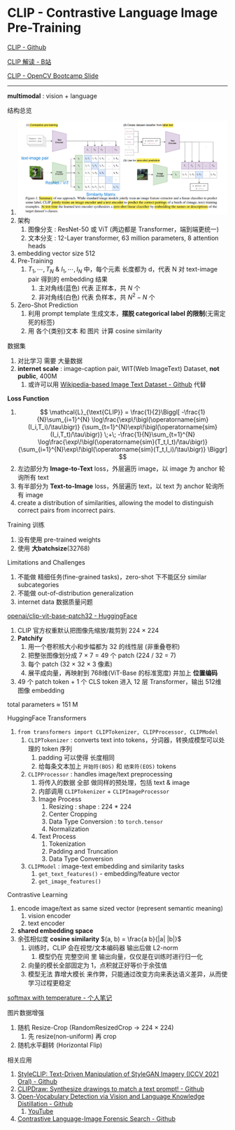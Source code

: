# CLIP - Contrastive Language Image Pre-Training

[CLIP - Github](https://github.com/openai/CLIP)

[CLIP 解读 - B站](https://www.bilibili.com/video/BV1SL4y1s7LQ)

[CLIP - OpenCV Bootcamp Slide](./OpenCV-Bootcamp_CLIP_Internals_and_Architecture.pdf)

---

**multimodal** : vision + language



结构总览
1. <img src="Pics/clip002.png">
2. 架构
   1. 图像分支 : ResNet-50 或 ViT (两边都是 Transformer，端到端更统一)
   2. 文本分支 : 12-Layer transformer, 63 million parameters, 8 attention heads
3. embedding vector size 512
4. Pre-Training
   1. $T_1,\dotsm,T_N$ & $I_1, \dotsm, I_N$ 中，每个元素 长度都为 d，代表 N 对 text-image pair 得到的 embedding 结果
      1. 主对角线(蓝色) 代表 正样本，共 $N$ 个
      2. 非对角线(白色) 代表 负样本，共 $N^2 - N$ 个
5. Zero-Shot Prediction
   1. 利用 prompt template 生成文本，**摆脱 categorical label 的限制**(无需定死的标签)
   2. 用 各个{类别}文本 和 图片 计算 cosine similarity


数据集
1. 对比学习 需要 大量数据
2. **internet scale** : image-caption pair, WIT(Web ImageText) Dataset, **not public**, 400M
   1. 或许可以用 [Wikipedia-based Image Text Dataset - Github](https://github.com/google-research-datasets/wit?tab=readme-ov-file#wit--wikipedia-based-image-text-dataset) 代替




**Loss Function**
1. $$
   \mathcal{L}_{\text{CLIP}}
   = \frac{1}{2}\Biggl[
   -\frac{1}{N}\sum_{i=1}^{N}
      \log\frac{\exp\!\bigl(\operatorname{sim}(I_i,T_i)/\tau\bigr)}
               {\sum_{t=1}^{N}\exp\!\bigl(\operatorname{sim}(I_i,T_t)/\tau\bigr)}
   \;+\;
   -\frac{1}{N}\sum_{t=1}^{N}
      \log\frac{\exp\!\bigl(\operatorname{sim}(T_t,I_t)/\tau\bigr)}
               {\sum_{i=1}^{N}\exp\!\bigl(\operatorname{sim}(T_t,I_i)/\tau\bigr)}
   \Biggr]
   $$
2. 左边部分为 **Image-to-Text** loss，外层遍历 image，以 image 为 anchor 轮询所有 text
3. 有半部分为 **Text-to-Image** loss，外层遍历 text，以 text 为 anchor 轮询所有 image
4. create a distribution of similarities, allowing the model to distinguish correct pairs from incorrect pairs.



Training 训练
1. 没有使用 pre-trained weights
2. 使用 **大batchsize**(32768)

Limitations and Challenges
1. 不能做 精细任务(fine-grained tasks)，zero-shot 下不能区分 similar subcategories
2. 不能做 out-of-distribution generalization
3. internet data 数据质量问题


[openai/clip-vit-base-patch32 - HuggingFace](https://huggingface.co/openai/clip-vit-base-patch32)
1. CLIP 官方权重默认把图像先缩放/裁剪到 224 × 224
2. **Patchify**
   1. 用一个卷积核大小和步幅都为 32 的线性层 (非重叠卷积)
   2. 把整张图像划分成 7 × 7 = 49 个 patch (224 / 32 = 7)
   3. 每个 patch (32 × 32 × 3 像素)
   4. 展平成向量，再映射到 768维(ViT-Base 的标准宽度) 并加上 **位置编码**
3. 49 个 patch token + 1 个 CLS token 进入 12 层 Transformer，输出 512维 图像 embedding

total parameters ≈ 151 M

HuggingFace Transformers
1. `from transformers import CLIPTokenizer, CLIPProcessor, CLIPModel`
   1. `CLIPTokenizer` : converts text into tokens，分词器，转换成模型可以处理的 token 序列
      1. padding 可以使得 长度相同
      2. 给每条文本加上 `开始符(BOS)` 和 `结束符(EOS)` tokens
   2. `CLIPProcessor` : handles image/text preprocessing
      1. 将传入的数据 全部 做同样的预处理，包括 text & image
      2. 内部调用 `CLIPTokenizer` + `CLIPImageProcessor`
      3. Image Process
         1. Resizing : shape : 224 * 224
         2. Center Cropping
         3. Data Type Conversion : to `torch.tensor`
         4. Normalization
      4. Text Process
         1. Tokenization
         2. Padding and Truncation
         3. Data Type Conversion
   3. `CLIPModel`     : image-text embedding and similarity tasks
      1. `get_text_features()` - embedding/feature vector
      2. `get_image_features()`


Contrastive Learning
1. encode image/text as same sized vector (represent semantic meaning)
   1. vision encoder
   2. text encoder
2. **shared embedding space**
3. 余弦相似度 **cosine similarity** $(a, b) = \frac{a b}{|a| |b|}$
   1. 训练时，CLIP 会在视觉/文本编码器 输出后做 L2-norm
      1. 模型仍在 完整空间 里 输出向量，仅仅是在训练时进行归一化
   2. 向量的模长全部固定为 1，点积就正好等价于余弦值
   3. 模型无法 靠增大模长 来作弊，只能通过改变方向来表达语义差异，从而使学习过程更稳定



[softmax with temperature - 个人笔记](../../../DeepLearning/3B1B/3B1B.md#softmax-with-temperature)



图片数据增强
1. 随机 Resize-Crop (RandomResizedCrop → 224 × 224)
   1. 先 resize(non-uniform) 再 crop
2. 随机水平翻转 (Horizontal Flip)






相关应用
1. [StyleCLIP: Text-Driven Manipulation of StyleGAN Imagery (ICCV 2021 Oral) - Github](https://github.com/orpatashnik/StyleCLIP)
2. [CLIPDraw: Synthesize drawings to match a text prompt! - Github](https://github.com/kvfrans/clipdraw)
3. [Open-Vocabulary Detection via Vision and Language Knowledge Distillation - Github](https://github.com/tensorflow/tpu/tree/master/models/official/detection/projects/vild)
   1. [YouTube](https://www.youtube.com/watch?v=aA0r1M_NWhs)
4. [Contrastive Language-Image Forensic Search - Github](https://github.com/johanmodin/clifs)

